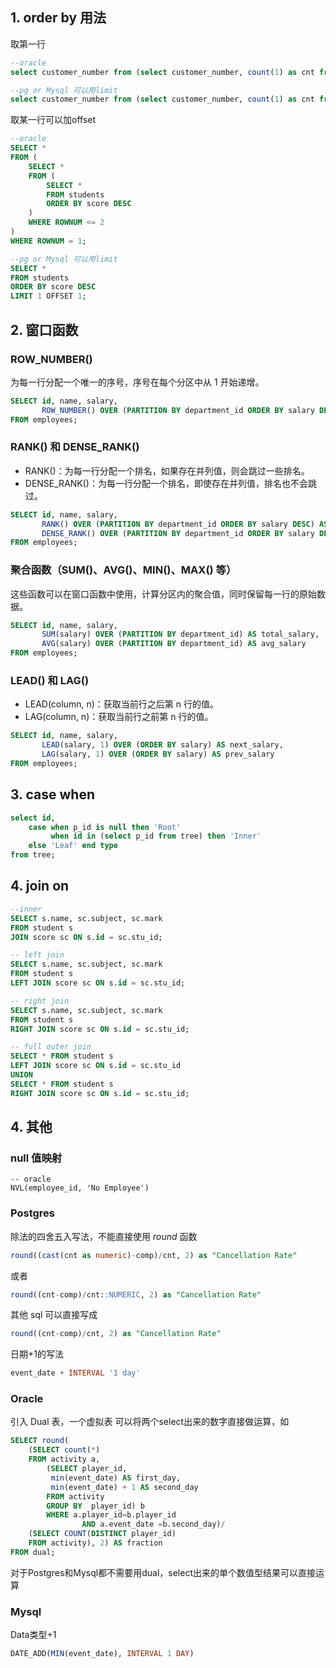 

## 1. order by 用法

取第一行
```sql
--oracle
select customer_number from (select customer_number, count(1) as cnt from Orders group by customer_number order by cnt desc) where ROWNUM = 1;

--pg or Mysql 可以用limit
select customer_number from (select customer_number, count(1) as cnt from Orders group by customer_number order by cnt desc limit 1) a;
```

取某一行可以加offset

```sql
--oracle
SELECT *
FROM (
    SELECT *
    FROM (
        SELECT *
        FROM students
        ORDER BY score DESC
    )
    WHERE ROWNUM <= 2
)
WHERE ROWNUM = 1;

--pg or Mysql 可以用limit
SELECT *
FROM students
ORDER BY score DESC
LIMIT 1 OFFSET 1;
```


## 2. 窗口函数

### ROW_NUMBER()
为每一行分配一个唯一的序号，序号在每个分区中从 1 开始递增。

```sql
SELECT id, name, salary,
       ROW_NUMBER() OVER (PARTITION BY department_id ORDER BY salary DESC) AS row_num
FROM employees;
```
### RANK() 和 DENSE_RANK()
- RANK()：为每一行分配一个排名，如果存在并列值，则会跳过一些排名。
- DENSE_RANK()：为每一行分配一个排名，即使存在并列值，排名也不会跳过。

```sql
SELECT id, name, salary,
       RANK() OVER (PARTITION BY department_id ORDER BY salary DESC) AS rank_num,
       DENSE_RANK() OVER (PARTITION BY department_id ORDER BY salary DESC) AS dense_rank_num
FROM employees;
```

### 聚合函数（SUM()、AVG()、MIN()、MAX() 等）
这些函数可以在窗口函数中使用，计算分区内的聚合值，同时保留每一行的原始数据。
```sql
SELECT id, name, salary,
       SUM(salary) OVER (PARTITION BY department_id) AS total_salary,
       AVG(salary) OVER (PARTITION BY department_id) AS avg_salary
FROM employees;
```

### LEAD() 和 LAG()
- LEAD(column, n)：获取当前行之后第 n 行的值。
- LAG(column, n)：获取当前行之前第 n 行的值。
```sql
SELECT id, name, salary,
       LEAD(salary, 1) OVER (ORDER BY salary) AS next_salary,
       LAG(salary, 1) OVER (ORDER BY salary) AS prev_salary
FROM employees;
```

## 3. case when
```sql
select id,
    case when p_id is null then 'Root'
         when id in (select p_id from tree) then 'Inner'
    else 'Leaf' end type
from tree;
```

## 4. join on
```sql
--inner
SELECT s.name, sc.subject, sc.mark
FROM student s
JOIN score sc ON s.id = sc.stu_id;

-- left join
SELECT s.name, sc.subject, sc.mark
FROM student s
LEFT JOIN score sc ON s.id = sc.stu_id;

-- right join
SELECT s.name, sc.subject, sc.mark
FROM student s
RIGHT JOIN score sc ON s.id = sc.stu_id;

-- full outer join
SELECT * FROM student s
LEFT JOIN score sc ON s.id = sc.stu_id
UNION
SELECT * FROM student s
RIGHT JOIN score sc ON s.id = sc.stu_id;
```


## 4. 其他


### null 值映射
```
-- oracle
NVL(employee_id, 'No Employee')
```

### Postgres

除法的四舍五入写法，不能直接使用 $round$ 函数
```sql
round((cast(cnt as numeric)-comp)/cnt, 2) as "Cancellation Rate"
```
或者
```sql
round((cnt-comp)/cnt::NUMERIC, 2) as "Cancellation Rate"
```

其他 sql 可以直接写成
```sql
round((cnt-comp)/cnt, 2) as "Cancellation Rate"
```

日期+1的写法
```sql
event_date + INTERVAL '1 day'
```

### Oracle

引入 Dual 表，一个虚拟表
可以将两个select出来的数字直接做运算，如

```sql
SELECT round(
    (SELECT count(*)
    FROM activity a, 
        (SELECT player_id,
         min(event_date) AS first_day,
         min(event_date) + 1 AS second_day
        FROM activity
        GROUP BY  player_id) b
        WHERE a.player_id=b.player_id
                AND a.event_date =b.second_day)/
    (SELECT COUNT(DISTINCT player_id)
    FROM activity), 2) AS fraction
FROM dual;
```
对于Postgres和Mysql都不需要用dual，select出来的单个数值型结果可以直接运算

### Mysql

Data类型+1
```sql
DATE_ADD(MIN(event_date), INTERVAL 1 DAY)
```
